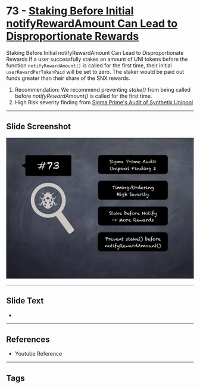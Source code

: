 
# 73 - [Staking Before Initial notifyRewardAmount Can Lead to Disproportionate Rewards](./Staking%20Before%20Initial%20notifyRewardAmount%20Can%20Lead%20to%20Disproportionate%20Rewards.md)

Staking Before Initial notifyRewardAmount Can Lead to Disproportionate Rewards If a user successfully stakes an amount of UNI tokens before the function `notifyRewardAmount()` is called for the first time, their initial `userRewardPerTokenPaid` will be set to zero. The staker would be paid out funds greater than their share of the SNX rewards.


1.  Recommendation: We recommend preventing _stake()_ from being called before _notifyRewardAmount()_ is called for the first time.
2.  High Risk severity finding from [Sigma Prime's Audit of Synthetix Unipool](https://github.com/sigp/public-audits/blob/master/synthetix/unipool/review.pdf)


___
## Slide Screenshot
![073.png](../../images/7.%20Audit%20Findings%20101/073.png)
___
## Slide Text
- 
___
## References
- Youtube Reference
___
## Tags
